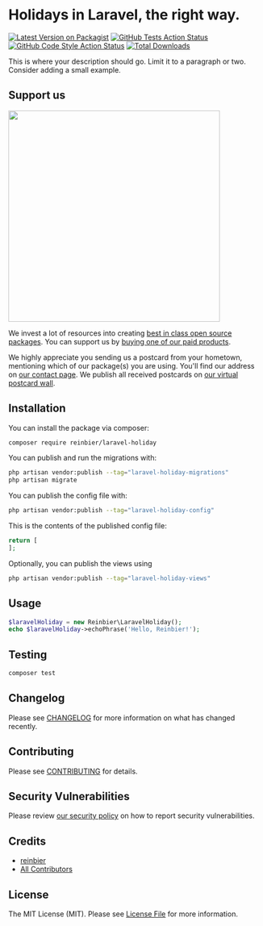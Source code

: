 # Holidays in Laravel, the right way.

[![Latest Version on Packagist](https://img.shields.io/packagist/v/reinbier/laravel-holiday.svg?style=flat-square)](https://packagist.org/packages/reinbier/laravel-holiday)
[![GitHub Tests Action Status](https://img.shields.io/github/actions/workflow/status/reinbier/laravel-holiday/run-tests.yml?branch=main&label=tests&style=flat-square)](https://github.com/reinbier/laravel-holiday/actions?query=workflow%3Arun-tests+branch%3Amain)
[![GitHub Code Style Action Status](https://img.shields.io/github/actions/workflow/status/reinbier/laravel-holiday/fix-php-code-style-issues.yml?branch=main&label=code%20style&style=flat-square)](https://github.com/reinbier/laravel-holiday/actions?query=workflow%3A"Fix+PHP+code+style+issues"+branch%3Amain)
[![Total Downloads](https://img.shields.io/packagist/dt/reinbier/laravel-holiday.svg?style=flat-square)](https://packagist.org/packages/reinbier/laravel-holiday)

This is where your description should go. Limit it to a paragraph or two. Consider adding a small example.

## Support us

[<img src="https://github-ads.s3.eu-central-1.amazonaws.com/laravel-holiday.jpg?t=1" width="419px" />](https://spatie.be/github-ad-click/laravel-holiday)

We invest a lot of resources into creating [best in class open source packages](https://spatie.be/open-source). You can support us by [buying one of our paid products](https://spatie.be/open-source/support-us).

We highly appreciate you sending us a postcard from your hometown, mentioning which of our package(s) you are using. You'll find our address on [our contact page](https://spatie.be/about-us). We publish all received postcards on [our virtual postcard wall](https://spatie.be/open-source/postcards).

## Installation

You can install the package via composer:

```bash
composer require reinbier/laravel-holiday
```

You can publish and run the migrations with:

```bash
php artisan vendor:publish --tag="laravel-holiday-migrations"
php artisan migrate
```

You can publish the config file with:

```bash
php artisan vendor:publish --tag="laravel-holiday-config"
```

This is the contents of the published config file:

```php
return [
];
```

Optionally, you can publish the views using

```bash
php artisan vendor:publish --tag="laravel-holiday-views"
```

## Usage

```php
$laravelHoliday = new Reinbier\LaravelHoliday();
echo $laravelHoliday->echoPhrase('Hello, Reinbier!');
```

## Testing

```bash
composer test
```

## Changelog

Please see [CHANGELOG](CHANGELOG.md) for more information on what has changed recently.

## Contributing

Please see [CONTRIBUTING](CONTRIBUTING.md) for details.

## Security Vulnerabilities

Please review [our security policy](../../security/policy) on how to report security vulnerabilities.

## Credits

- [reinbier](https://github.com/Reinbier)
- [All Contributors](../../contributors)

## License

The MIT License (MIT). Please see [License File](LICENSE.md) for more information.
